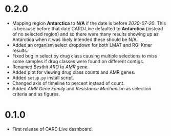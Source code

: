 # 0.2.0

* Mapping region **Antarctica** to **N/A** if the date is before *2020-07-20*. This is because before that date CARD:Live defaulted to **Antarctica** (instead of no selected region) and so there were many results showing up as Antarctica when it was likely intended these should be N/A.
* Added an organism select dropdown for both LMAT and RGI Kmer results.
* Fixed bug in select by drug class causing multiple selections to miss some samples if drug classes were found on different contigs.
* Renamed *Besthit ARO* to *AMR gene*.
* Added plot for viewing drug class counts and AMR genes.
* Added `setup.py` install script.
* Changed axis of timeline to percent instead of count.
* Added *AMR Gene Family* and *Resistance Mechanism* as selection criteria and as figures.

# 0.1.0

* First release of CARD:Live dashboard.
